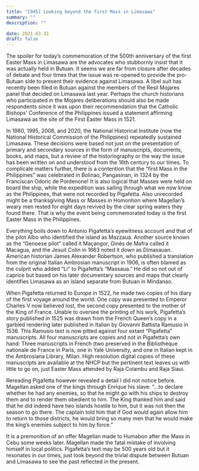 ```yaml
---
title: "[945] Looking beyond the first Mass in Limasawa"
summary: ""
description: ""

date: 2021-03-31
draft: false
---
```



The spoiler for today’s commemoration of the 500th anniversary of the first Easter Mass in Limasawa are the advocates who stubbornly insist that it was actually held in Butuan. It seems we are far from closure after decades of debate and four times that the issue was re-opened to provide the pro-Butuan side to present their evidence against Limasawa. A libel suit has recently been filed in Butuan against the members of the Resil Mojares panel that decided on Limasawa last year. Perhaps the church historians who participated in the Mojares deliberations should also be made respondents since it was upon their recommendation that the Catholic Bishops’ Conference of the Philippines issued a statement affirming Limasawa as the site of the First Easter Mass in 1521.

In 1980, 1995, 2008, and 2020, the National Historical Institute (now the National Historical Commission of the Philippines) repeatedly sustained Limasawa. These decisions were based not just on the presentation of primary and secondary sources in the form of manuscripts, documents, books, and maps, but a review of the historiography or the way the issue has been written on and understood from the 16th century to our times. To complicate matters further, there is a contention that the “first Mass in the Philippines” was celebrated in Bolinao, Pangasinan, in 1324 by the Franciscan Odoric de Pordenone! It is also logical that Masses were held on board the ship, while the expedition was sailing through what we now know as the Philippines, that were not recorded by Pigafetta. Also unrecorded might be a thanksgiving Mass or Masses in Homonhon where Magellan’s weary men rested for eight days revived by the clear spring waters they found there. That is why the event being commemorated today is the first Easter Mass in the Philippines.

Everything boils down to Antonio Pigafetta’s eyewitness account and that of the pilot Albo who identified the island as Mazzaua. Another source known as the “Genoese pilot” called it Maçangor, Ginés de Mafra called it Macagua, and the Jesuit Colin in 1663 noted it down as Dimasauan. American historian James Alexander Robertson, who published a translation from the original Italian Ambrosian manuscript in 1906, is often blamed as the culprit who added “Li” to Pigafetta’s “Massaua.” He did so not out of caprice but based on his later documentary sources and maps that clearly identifies Limasawa as an island separate from Butuan in Mindanao.

When Pigafetta returned to Europe in 1522, he made two copies of his diary of the first voyage around the world. One copy was presented to Emperor Charles V now believed lost, the second copy presented to the mother of the King of France. Unable to oversee the printing of his work, Pigafetta’s story published in 1525 was drawn from the French Queen’s copy in a garbled rendering later published in Italian by Giovanni Battista Ramusio in 1536. This Ramusio text is now pitted against four extant “Pigafetta” manuscripts. All four manuscripts are copies and not in Pigafetta’s own hand: Three manuscripts in French (two preserved in the Bibliothèque nationale de France in Paris, one in Yale University, and one in Italian kept in the Ambrosiana Library, Milan. High resolution digital copies of these manuscripts are available at the NHCP but the pertinent text leaves us with little to go on, just Easter Mass attended by Raja Colambu and Raja Siaui.

Rereading Pigafetta however revealed a detail I did not notice before. Magellan asked one of the kings through Enrique his slave: “…to declare whether he had any enemies, so that he might go with his ships to destroy them and to render them obedient to him. The King thanked him and said that he did indeed have two islands hostile to him, but it was not then the season to go there. The captain told him that if God would again allow him to return to those districts, he would bring so many men that he would make the king’s enemies subject to him by force.”

It is a premonition of an offer Magellan made to Humabon after the Mass in Cebu some weeks later. Magellan made the fatal mistake of involving himself in local politics. Pigafetta’s text may be 500 years old but it resonates in our times, just look beyond the trivial dispute between Butuan and Limasawa to see the past reflected in the present.
